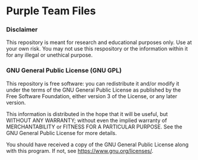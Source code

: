 # Purple Team Files

### Disclaimer
This repository is meant for research and educational purposes only. 
Use at your own risk. You may not use this respository or the information 
within it for any illegal or unethical purpose.

### GNU General Public License (GNU GPL)
This repository is free software: you can redistribute it and/or modify
it under the terms of the GNU General Public License as published by
the Free Software Foundation, either version 3 of the License, or 
any later version.

This information is distributed in the hope that it will be useful,
but WITHOUT ANY WARRANTY; without even the implied warranty of
MERCHANTABILITY or FITNESS FOR A PARTICULAR PURPOSE.  See the
GNU General Public License for more details.

You should have received a copy of the GNU General Public License
along with this program.  If not, see <https://www.gnu.org/licenses/>.

